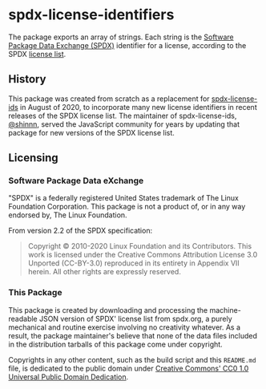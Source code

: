 # spdx-license-identifiers

The package exports an array of strings. Each string is the [Software Package Data Exchange (SPDX)](https://spdx.org) identifier for a license, according to the SPDX [license list](https://spdx.org/licenses/).

## History

This package was created from scratch as a replacement for [spdx-license-ids](https://npmjs.com/package/spdx-license-ids) in August of 2020, to incorporate many new license identifiers in recent releases of the SPDX license list.  The maintainer of spdx-license-ids, [@shinnn](https://github.com/shinnn), served the JavaScript community for years by updating that package for new versions of the SPDX license list.

## Licensing

### Software Package Data eXchange

"SPDX" is a federally registered United States trademark of The Linux Foundation Corporation.  This package is not a product of, or in any way endorsed by, The Linux Foundation.

From version 2.2 of the SPDX specification:

> Copyright © 2010-2020 Linux Foundation and its Contributors. This work is licensed under the Creative Commons Attribution License 3.0 Unported (CC-BY-3.0) reproduced in its entirety in Appendix VII herein. All other rights are expressly reserved.

### This Package

This package is created by downloading and processing the machine-readable JSON version of SPDX' license list from spdx.org, a purely mechanical and routine exercise involving no creativity whatever.  As a result, the package maintainer's believe that none of the data files included in the distribution tarballs of this package come under copyright.

Copyrights in any other content, such as the build script and this `README.md` file, is dedicated to the public domain under [Creative Commons' CC0 1.0 Universal Public Domain Dedication](https://creativecommons.org/publicdomain/zero/1.0/).
